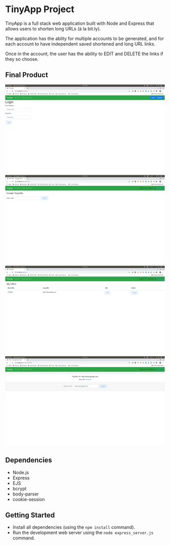 # TinyApp Project

TinyApp is a full stack web application built with Node and Express that allows users to shorten long URLs (à la bit.ly).

The application has the ablity for multiple accounts to be generated, and for each account to have independent saved shortened and long URL links.

Once in the account, the user has the ability to EDIT and DELETE the links if they so choose.

## Final Product

!["Login Page"](https://github.com/bchangg/tinyApp/blob/master/docs/login_page.png?raw=true)
!["Create a new URL"](https://github.com/bchangg/tinyApp/blob/master/docs/create_URL_page.png?raw=true)
!["List of created URLs"](https://github.com/bchangg/tinyApp/blob/master/docs/URL_list_page.png?raw=true)
!["Edit a URL"](https://github.com/bchangg/tinyApp/blob/master/docs/URL_edit_page.png?raw=true)

## Dependencies

- Node.js
- Express
- EJS
- bcrypt
- body-parser
- cookie-session

## Getting Started

- Install all dependencies (using the `npm install` command).
- Run the development web server using the `node express_server.js` command.
